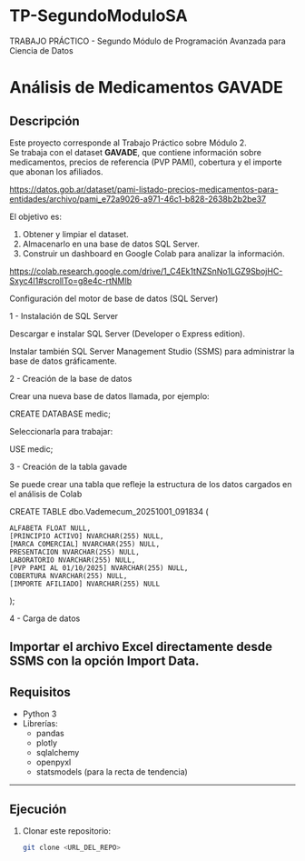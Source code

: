 # TP-SegundoModuloSA
TRABAJO PRÁCTICO - Segundo Módulo de Programación Avanzada para Ciencia de Datos
# Análisis de Medicamentos GAVADE

## Descripción
Este proyecto corresponde al Trabajo Práctico sobre Módulo 2.  
Se trabaja con el dataset **GAVADE**, que contiene información sobre medicamentos, precios de referencia (PVP PAMI), cobertura y el importe que abonan los afiliados.

https://datos.gob.ar/dataset/pami-listado-precios-medicamentos-para-entidades/archivo/pami_e72a9026-a971-46c1-b828-2638b2b2be37

El objetivo es:
1. Obtener y limpiar el dataset.
2. Almacenarlo en una base de datos SQL Server.
3. Construir un dashboard en Google Colab para analizar la información.
   
https://colab.research.google.com/drive/1_C4Ek1tNZSnNo1LGZ9SbojHC-Sxyc4I1#scrollTo=g8e4c-rtNMIb 


Configuración del motor de base de datos (SQL Server)

1 - Instalación de SQL Server

Descargar e instalar SQL Server (Developer o Express edition).

Instalar también SQL Server Management Studio (SSMS) para administrar la base de datos gráficamente.

2 - Creación de la base de datos

Crear una nueva base de datos llamada, por ejemplo:

CREATE DATABASE medic;


Seleccionarla para trabajar:

USE medic;


3 - Creación de la tabla gavade

Se puede crear una tabla que refleje la estructura de los datos cargados en el análisis de Colab


CREATE TABLE dbo.Vademecum_20251001_091834 (

    ALFABETA FLOAT NULL,
    [PRINCIPIO ACTIVO] NVARCHAR(255) NULL,
    [MARCA COMERCIAL] NVARCHAR(255) NULL,
    PRESENTACION NVARCHAR(255) NULL,
    LABORATORIO NVARCHAR(255) NULL,
    [PVP PAMI AL 01/10/2025] NVARCHAR(255) NULL,
    COBERTURA NVARCHAR(255) NULL,
    [IMPORTE AFILIADO] NVARCHAR(255) NULL
);

4 - Carga de datos

Importar el archivo Excel directamente desde SSMS con la opción Import Data.
---

## Requisitos
- Python 3
- Librerías:
  - pandas
  - plotly
  - sqlalchemy
  - openpyxl
  - statsmodels (para la recta de tendencia)

---

## Ejecución
1. Clonar este repositorio:
   ```bash
   git clone <URL_DEL_REPO>
